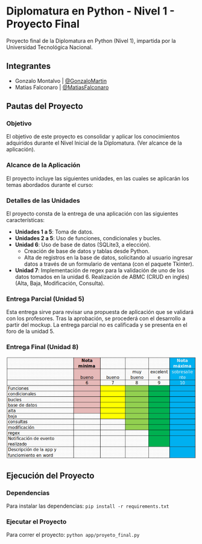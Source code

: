 # Diplomatura en Python - Nivel 1 - Proyecto Final
Proyecto final de la Diplomatura en Python (Nivel 1), impartida por la Universidad Tecnológica Nacional.

## Integrantes
- Gonzalo Montalvo | [@GonzaloMartin](https://github.com/GonzaloMartin)
- Matias Falconaro | [@MatiasFalconaro](https://github.com/matiasfalconaro)

## Pautas del Proyecto

### Objetivo
El objetivo de este proyecto es consolidar y aplicar los conocimientos adquiridos durante el Nivel Inicial de la Diplomatura. (Ver alcance de la aplicación).

### Alcance de la Aplicación
El proyecto incluye las siguientes unidades, en las cuales se aplicarán los temas abordados durante el curso:

### Detalles de las Unidades

El proyecto consta de la entrega de una aplicación con las siguientes características:

- **Unidades 1 a 5**: Toma de datos.
- **Unidades 2 a 5**: Uso de funciones, condicionales y bucles.
- **Unidad 6**: Uso de base de datos (SQLite3, a elección).
  - Creación de base de datos y tablas desde Python.
  - Alta de registros en la base de datos, solicitando al usuario ingresar datos a través de un formulario de ventana (con el paquete Tkinter).
- **Unidad 7**: Implementación de regex para la validación de uno de los datos tomados en la unidad 6. Realización de ABMC (CRUD en inglés) (Alta, Baja, Modificación, Consulta).

### Entrega Parcial (Unidad 5)

Esta entrega sirve para revisar una propuesta de aplicación que se validará con los profesores. Tras la aprobación, se procederá con el desarrollo a partir del mockup. La entrega parcial no es calificada y se presenta en el foro de la unidad 5.

### Entrega Final (Unidad 8)

![Evaluación](app/rsc/Evaluacion.jpg)

## Ejecución del Proyecto

### Dependencias

Para instalar las dependencias:
`pip install -r requirements.txt`

### Ejecutar el Proyecto

Para correr el proyecto:
`python app/proyeto_final.py`